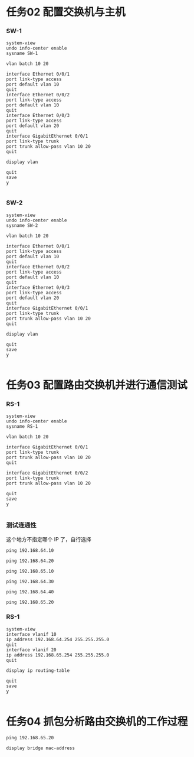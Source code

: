 # 任务02 配置交换机与主机

### SW-1

```
system-view
undo info-center enable
sysname SW-1

vlan batch 10 20

interface Ethernet 0/0/1
port link-type access
port default vlan 10
quit
interface Ethernet 0/0/2
port link-type access
port default vlan 10
quit
interface Ethernet 0/0/3
port link-type access
port default vlan 20
quit
interface GigabitEthernet 0/0/1
port link-type trunk
port trunk allow-pass vlan 10 20
quit

display vlan

quit
save
y


```

### SW-2

```
system-view
undo info-center enable
sysname SW-2

vlan batch 10 20

interface Ethernet 0/0/1
port link-type access
port default vlan 10
quit
interface Ethernet 0/0/2
port link-type access
port default vlan 10
quit
interface Ethernet 0/0/3
port link-type access
port default vlan 20
quit
interface GigabitEthernet 0/0/1
port link-type trunk
port trunk allow-pass vlan 10 20
quit

display vlan

quit
save
y


```

# 任务03 配置路由交换机并进行通信测试

### RS-1

```
system-view
undo info-center enable
sysname RS-1

vlan batch 10 20

interface GigabitEthernet 0/0/1
port link-type trunk
port trunk allow-pass vlan 10 20
quit

interface GigabitEthernet 0/0/2
port link-type trunk
port trunk allow-pass vlan 10 20

quit
save
y


```

### 测试连通性

这个地方不指定哪个 IP 了，自行选择

```
ping 192.168.64.10
```

```
ping 192.168.64.20
```

```
ping 192.168.65.10
```

```
ping 192.168.64.30
```

```
ping 192.168.64.40
```

```
ping 192.168.65.20
```

### RS-1

```
system-view
interface vlanif 10
ip address 192.168.64.254 255.255.255.0
quit
interface vlanif 20
ip address 192.168.65.254 255.255.255.0
quit

display ip routing-table

quit
save
y


```

# 任务04 抓包分析路由交换机的工作过程

```
ping 192.168.65.20
```

```
display bridge mac-address
```




























